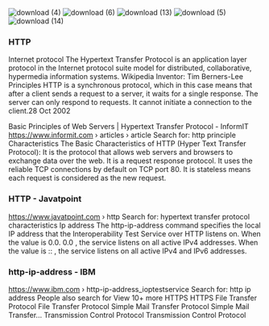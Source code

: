 ![download (4)](https://user-images.githubusercontent.com/122806822/228929992-64f1f37c-696f-49f5-9034-9cd963ed9fb5.png)
![download (6)](https://user-images.githubusercontent.com/122806822/228929999-cb174e76-7b17-405f-9298-c8d001fd5244.png)
![download (13)](https://user-images.githubusercontent.com/122806822/228930001-44902c40-f4c1-49d7-b27f-5cbda8c9fe06.jpeg)
![download (5)](https://user-images.githubusercontent.com/122806822/228930003-ef58b2ae-df3f-4188-b323-92710ed6ab8e.png)
![download (14)](https://user-images.githubusercontent.com/122806822/228930007-6fdc4f92-7b7e-4655-8d3d-ffebfb4db6a1.jpeg)





### HTTP
Internet protocol
The Hypertext Transfer Protocol is an application layer protocol in the Internet protocol suite model for distributed, collaborative, hypermedia information systems. Wikipedia
Inventor: Tim Berners-Lee
Principles
HTTP is a synchronous protocol, which in this case means that after a client sends a request to a server, it waits for a single response. The server can only respond to requests. It cannot initiate a connection to the client.28 Oct 2002

Basic Principles of Web Servers | Hypertext Transfer Protocol - InformIT
https://www.informit.com › articles › article
Search for: http principle
Characteristics
The Basic Characteristics of HTTP (Hyper Text Transfer Protocol):
It is the protocol that allows web servers and browsers to exchange data over the web.
It is a request response protocol.
It uses the reliable TCP connections by default on TCP port 80.
It is stateless means each request is considered as the new request.

### HTTP - Javatpoint
https://www.javatpoint.com › http
Search for: hypertext transfer protocol characteristics
Ip address
The http-ip-address command specifies the local IP address that the Interoperability Test Service over HTTP listens on. When the value is 0.0. 0.0 , the service listens on all active IPv4 addresses. When the value is :: , the service listens on all active IPv4 and IPv6 addresses.

### http-ip-address - IBM
https://www.ibm.com › http-ip-address_ioptestservice
Search for: http ip address
People also search for
View 10+ more
HTTPS
HTTPS
File Transfer Protocol
File Transfer Protocol
Simple Mail Transfer Protocol
Simple Mail Transfer...
Transmission Control Protocol
Transmission Control Protocol
